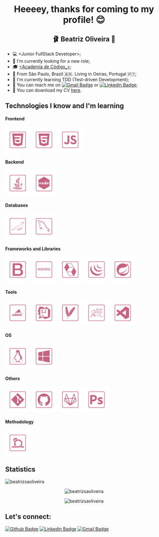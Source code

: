 <p align="center">
  <h1 align="center">  Heeeey, thanks for coming to my profile! 😊 </h1>
  <h2 align="center">  🩰 Beatriz Oliveira 👑 </h2>
</p>

-   💻 &lt;Junior FullStack Developer&gt;;
-   🤝 I'm currently looking for a new role;
-   🎓 [<Academia de Código\_>](https://www.academiadecodigo.org/ '<Academia de Código_>');
-   📍 From São Paulo, Brazil 🇧🇷. Living in Oeiras, Portugal 🇵🇹;
-   📝 I'm currently learning TDD (Test-driven Development);
-   📲 You can reach me on [![Gmail Badge](https://img.shields.io/badge/-Gmail-c14438?style=flat-square&logo=Gmail&logoColor=white&link=mailto:beatriz30soares@gmail.com)](mailto:beatriz30soares@gmail.com) or [![Linkedin Badge](https://img.shields.io/badge/-LinkedIn-blue?style=flat-square&logo=Linkedin&logoColor=white&link=https://www.linkedin.com/in/beatriz-dev/)](https://www.linkedin.com/in/beatriz-dev/);
-   📄 You can download my CV [here](https://github.com/beatrizsaoliveira/beatrizsaoliveira/blob/main/assets/CV_-_Beatriz_Oliveira_-_EN.pdf 'here').

## Technologies I know and I'm learning

#### Frontend

<p align="left">
<img src="https://github.com/beatrizsaoliveira/beatrizsaoliveira/blob/main/icons/css3.png" alt="CSS3" height="80px" title="CSS3"/>
<img src="https://github.com/beatrizsaoliveira/beatrizsaoliveira/blob/main/icons/html5.png" alt="HTML5" height="80px" title="HTML5"/>
<img src="https://github.com/beatrizsaoliveira/beatrizsaoliveira/blob/main/icons/javascript.png" alt="JavaScript" height="80px" title="JavaScript"/>
</p>

#### Backend

<p align="left">
<img src="https://github.com/beatrizsaoliveira/beatrizsaoliveira/blob/main/icons/java.png" alt="Java" height="80px" title="Java"/>
<img src="https://github.com/beatrizsaoliveira/beatrizsaoliveira/blob/main/icons/node.png" alt="Node.js" height="80px" title="Node.js"/>
</p>

#### Databases

<p align="left">
<img src="https://github.com/beatrizsaoliveira/beatrizsaoliveira/blob/main/icons/mariadb.png" alt="MariaDB" height="80px" title="MariaDB"/>
<img src="https://github.com/beatrizsaoliveira/beatrizsaoliveira/blob/main/icons/mysql.png" alt="MySQL" height="80px" title="MySQL"/>
</p>

#### Frameworks and Libraries

<p align="left">
<img src="https://github.com/beatrizsaoliveira/beatrizsaoliveira/blob/main/icons/bootstrap.png" alt="Bootstrap" height="80px" title="Bootstrap"/>
<img src="https://github.com/beatrizsaoliveira/beatrizsaoliveira/blob/main/icons/express.png" alt="Express" height="80px" title="Express"/>
<img src="https://github.com/beatrizsaoliveira/beatrizsaoliveira/blob/main/icons/hibernate.png" alt="Hibernate" height="80px" title="Hibernate"/>
<img src="https://github.com/beatrizsaoliveira/beatrizsaoliveira/blob/main/icons/jquery.png" alt="jQuery" height="80px" title="jQuery"/>
<img src="https://github.com/beatrizsaoliveira/beatrizsaoliveira/blob/main/icons/spring.png" alt="Spring" height="80px" title="Spring"/>
</p>

#### Tools

<p align="left">
<img src="https://github.com/beatrizsaoliveira/beatrizsaoliveira/blob/main/icons/ant.png" alt="Ant" height="80px" title="Ant"/>
<img src="https://github.com/beatrizsaoliveira/beatrizsaoliveira/blob/main/icons/intellij.png" alt="IntelliJ Idea" height="80px" title="IntelliJ Idea"/>
<img src="https://github.com/beatrizsaoliveira/beatrizsaoliveira/blob/main/icons/maven.png" alt="Maven" height="80px" title="Maven"/>
<img src="https://github.com/beatrizsaoliveira/beatrizsaoliveira/blob/main/icons/tomcat.png" alt="Tomcat" height="80px" title="Tomcat"/>
<img src="https://github.com/beatrizsaoliveira/beatrizsaoliveira/blob/main/icons/visualstudiocode.png" alt="Visual Studio Code" height="80px" title="Visual Studio Code"/>
</p>

#### OS

<p align="left">
<img src="https://github.com/beatrizsaoliveira/beatrizsaoliveira/blob/main/icons/linux.png" alt="Linux" height="80px" title="Linux"/>
<img src="https://github.com/beatrizsaoliveira/beatrizsaoliveira/blob/main/icons/windows.png" alt="Windows" height="80px" title="Windows"/>
</p>

#### Others

<p align="left">
<img src="https://github.com/beatrizsaoliveira/beatrizsaoliveira/blob/main/icons/git.png" alt="Git" height="80px" title="Git"/>
<img src="https://github.com/beatrizsaoliveira/beatrizsaoliveira/blob/main/icons/github.png" alt="GitHub" height="80px" title="GitHub"/>
<img src="https://github.com/beatrizsaoliveira/beatrizsaoliveira/blob/main/icons/gitlab.png" alt="GitLab" height="80px" title="GitLab"/>
<img src="https://github.com/beatrizsaoliveira/beatrizsaoliveira/blob/main/icons/photoshop.png" alt="Photoshop" height="80px" title="Photoshop"/>
</p>

#### Methodology

<p align="left">
<img src="https://github.com/beatrizsaoliveira/beatrizsaoliveira/blob/main/icons/scrum.png" alt="Scrum" height="80px" title="Scrum"/>
</p>

## Statistics

<p align="left"> <img src="https://komarev.com/ghpvc/?username=beatrizsaoliveira&color=c7637f" alt="beatrizsaoliveira" /></p>
<p align="center"><img src="https://github-readme-stats.vercel.app/api?username=beatrizsaoliveira&include_all_commits=true&count_private=true&custom_title=Beatriz's GitHub Stats&show_icons=true&title_color=c7637f&text_color=697578&icon_color=c7637f&bg_color=fed5d1" alt="beatrizsaoliveira" /></p>
<p align="center"><img src="https://github-readme-stats.vercel.app/api/top-langs/?username=beatrizsaoliveira&layout=compact&langs_count=8&title_color=c7637f&text_color=697578&bg_color=fed5d1" alt="beatrizsaoliveira" /></p>

## Let's connect:

[![Github Badge](https://img.shields.io/badge/-Github-000?style=flat-square&logo=Github&logoColor=white&link=https://github.com/beatrizsaoliveira)](https://github.com/beatrizsaoliveira)
[![Linkedin Badge](https://img.shields.io/badge/-LinkedIn-blue?style=flat-square&logo=Linkedin&logoColor=white&link=https://www.linkedin.com/in/beatriz-dev/)](https://www.linkedin.com/in/beatriz-dev/)
[![Gmail Badge](https://img.shields.io/badge/-Gmail-c14438?style=flat-square&logo=Gmail&logoColor=white&link=mailto:beatriz30soares@gmail.com)](mailto:beatriz30soares@gmail.com)
